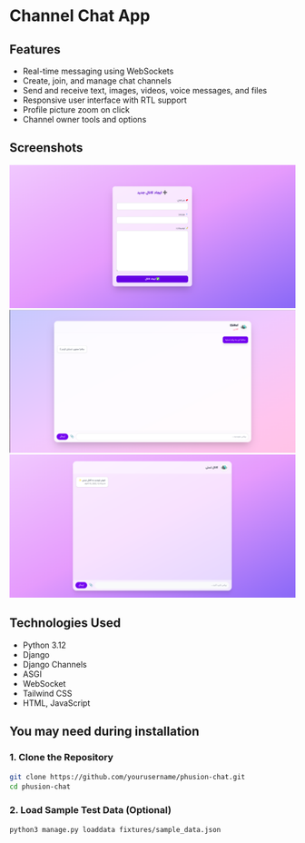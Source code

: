 # Channel Chat App

## Features

- Real-time messaging using WebSockets
- Create, join, and manage chat channels
- Send and receive text, images, videos, voice messages, and files
- Responsive user interface with RTL support
- Profile picture zoom on click
- Channel owner tools and options


## Screenshots

![Login Page](screenshots/channel_create.png)  
![Chat Interface](screenshots/Chat.png)  
![Channel View](screenshots/Channel.png)


## Technologies Used

- Python 3.12
- Django
- Django Channels
- ASGI
- WebSocket
- Tailwind CSS
- HTML, JavaScript

## You may need during installation

### 1. Clone the Repository

```bash
git clone https://github.com/yourusername/phusion-chat.git
cd phusion-chat

```

### 2. Load Sample Test Data (Optional)
```bash
python3 manage.py loaddata fixtures/sample_data.json
